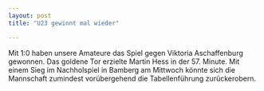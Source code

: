```yaml
---
layout: post
title: "U23 gewinnt mal wieder"

---
```


Mit 1:0 haben unsere Amateure das Spiel gegen Viktoria Aschaffenburg gewonnen. Das goldene Tor erzielte Martin Hess in der 57. Minute. Mit einem Sieg im Nachholspiel in Bamberg am Mittwoch könnte sich die Mannschaft zumindest vorübergehend die Tabellenführung zurückerobern.


